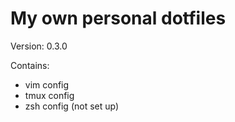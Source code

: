 # My own personal dotfiles

Version: 0.3.0

Contains:
* vim config
* tmux config
* zsh config (not set up)
